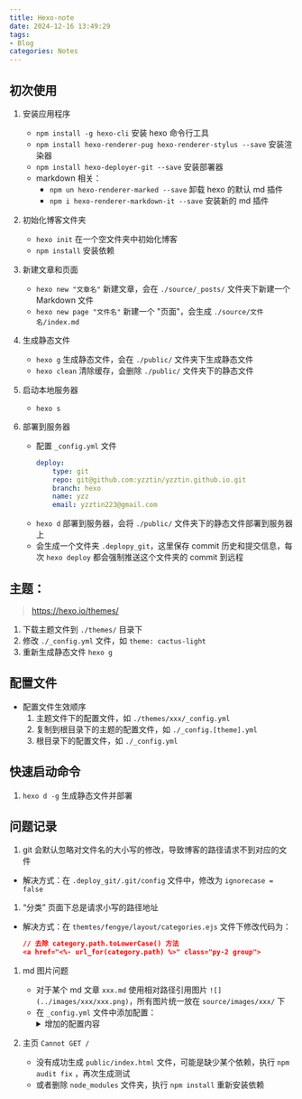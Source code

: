 ```yaml
---
title: Hexo-note
date: 2024-12-16 13:49:29
tags: 
- Blog
categories: Notes
---
```



## 初次使用

1. 安装应用程序
   - `npm install -g hexo-cli`  安装 hexo 命令行工具
   - `npm install hexo-renderer-pug hexo-renderer-stylus --save`  安装渲染器
   - `npm install hexo-deployer-git --save`  安装部署器
   - markdown 相关：
     - `npm un hexo-renderer-marked --save`  卸载 hexo 的默认 md 插件
     - `npm i hexo-renderer-markdown-it --save`  安装新的 md 插件

2. 初始化博客文件夹
    - `hexo init`  在一个空文件夹中初始化博客
    - `npm install`  安装依赖

3. 新建文章和页面
    - `hexo new "文章名"`  新建文章，会在 `./source/_posts/` 文件夹下新建一个 Markdown 文件
    - `hexo new page "文件名"`  新建一个 "页面"，会生成 `./source/文件名/index.md`

4. 生成静态文件
    - `hexo g`  生成静态文件，会在 `./public/` 文件夹下生成静态文件
    - `hexo clean`  清除缓存，会删除 `./public/` 文件夹下的静态文件

5. 启动本地服务器
   - `hexo s`  

6. 部署到服务器
   - 配置 `_config.yml` 文件
        ```yaml
        deploy:
            type: git
            repo: git@github.com:yzztin/yzztin.github.io.git
            branch: hexo
            name: yzz
            email: yzztin223@gmail.com
        ```
   - `hexo d`  部署到服务器，会将 `./public/` 文件夹下的静态文件部署到服务器上
   - 会生成一个文件夹 `.deplopy_git`，这里保存 commit 历史和提交信息，每次 `hexo deploy` 都会强制推送这个文件夹的 commit 到远程

## 主题：
> https://hexo.io/themes/

1. 下载主题文件到 `./themes/` 目录下
2. 修改 `./_config.yml` 文件，如 `theme: cactus-light`
3. 重新生成静态文件 `hexo g`


## 配置文件
- 配置文件生效顺序
  1. 主题文件下的配置文件，如 `./themes/xxx/_config.yml`
  2. 复制到根目录下的主题的配置文件，如 `./_config.[theme].yml`
  3. 根目录下的配置文件，如 `./_config.yml` 

## 快速启动命令

1. `hexo d -g`  生成静态文件并部署


## 问题记录
   
   1. git 会默认忽略对文件名的大小写的修改，导致博客的路径请求不到对应的文件
   - 解决方式：在 `.deploy_git/.git/config` 文件中，修改为 `ignorecase = false`
   
   1. “分类” 页面下总是请求小写的路径地址
   - 解决方式：在 `themtes/fengye/layout/categories.ejs` 文件下修改代码为：
        ```json
        // 去除 category.path.toLowerCase() 方法
        <a href="<%- url_for(category.path) %>" class="py-2 group">
        ```

   1. md 图片问题
      - 对于某个 md 文章 `xxx.md` 使用相对路径引用图片 `![](../images/xxx/xxx.png)`，所有图片统一放在 `source/images/xxx/` 下
      - 在 `_config.yml` 文件中添加配置：
         <details>
         <summary> 增加的配置内容 </summary>
         <pre><code lang='yaml'>markdown:
            preset: 'default'
            render:
               html: true
               xhtmlOut: false
               breaks: false
               linkify: true
               typographer: false
            anchors:
               # Minimum level for ID creation. (Ex. h2 to h6)
               level: 2
               # A suffix that is prepended to the number given if the ID is repeated.
               collisionSuffix: ''
               # If `true`, creates an anchor tag with a permalink besides the heading.
               permalink: false
               # Class used for the permalink anchor tag.
               permalinkClass: header-anchor
               # Set to 'right' to add permalink after heading
               permalinkSide: 'left'
               # The symbol used to make the permalink
               permalinkSymbol: '#'
               # Transform anchor to (1) lower case; (2) upper case
               case: 0
               # Replace space with a character
               separator: '-'
            plugins:
            images:
               prepend_root: false
               post_asset: true</code></pre>
         </details>


   2. 主页 `Cannot GET /`
      - 没有成功生成 `public/index.html` 文件，可能是缺少某个依赖，执行 `npm audit fix` ，再次生成测试
      - 或者删除 `node_modules` 文件夹，执行 `npm install` 重新安装依赖
